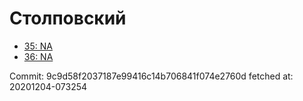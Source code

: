 # Столповский
- [35: NA](35.md)
- [36: NA](36.md)

Commit: 9c9d58f2037187e99416c14b706841f074e2760d
 fetched at: 20201204-073254
